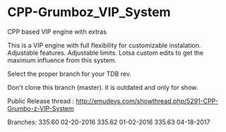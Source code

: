 # CPP-Grumboz_VIP_System
CPP based VIP engine with extras

This is a VIP engine with full flexibility for customizable instalation.
Adjustable features.
Adjustable limits.
Lotsa custom edits to get the maximum influence from this system.

Select the proper branch for your TDB rev.

Don't clone this branch (master). it is outdated and only for show. 


Public Release thread : http://emudevs.com/showthread.php/5291-CPP-Grumbo-z-VIP-System

Branches:
335.60 02-20-2016
335.62 01-02-2016
335.63 04-18-2017

